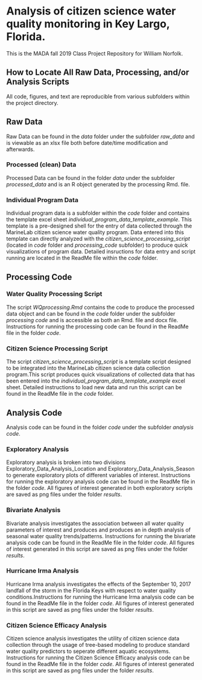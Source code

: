 # Analysis of citizen science water quality monitoring in Key Largo, Florida. 

This is the MADA fall 2019 Class Project Repository for William Norfolk.

## How to Locate All Raw Data, Processing, and/or Analysis Scripts

All code, figures, and text are reproducible from various subfolders within the project directory.

## Raw Data

Raw Data can be found in the *_data_* folder under the subfolder *_raw_data_* and is viewable as an xlsx file both before date/time modification and afterwards.

### Processed (clean) Data

Processed Data can be found in the folder *_data_* under the subfolder *_processed_data_* and is an R object generated by the processing Rmd. file. 

### Individual Program Data

Individual program data is a subfolder within the *_code_* folder and contains the template excel sheet *_individual_program_data_template_example_*. This template is a pre-designed shell for the entry of data collected through the MarineLab citizen science water quality program. Data entered into this template can directly analyzed with the *_citizen_science_processing_script_* (located in *code* folder and *processing_code* subfolder) to produce quick visualizations of program data. Detailed insructions for data entry and script running are located in the ReadMe file within the *code* folder.

## Processing Code

### Water Quality Processing Script

The script *_WQprocessing.Rmd_* contains the code to produce the processed data object and can be found in the *_code_* folder under the subfolder *_processing code_* and is accessible as both an Rmd. file and docx file. Instructions for running the processing code can be found in the ReadMe file in the folder *_code_*.

### Citizen Science Processing Script

The script *_citizen_science_processing_script_* is a template script designed to be integrated into the MarineLab citizen science data collection program.This script produces quick visualizations of collected data that has been entered into the *_individual_program_data_template_example_* excel sheet. Detailed instructions to load new data and run this script can be found in the ReadMe file in the *_code_* folder. 

## Analysis Code

Analysis code can be found in the folder *_code_* under the subfolder *_analysis code_*. 

### Exploratory Analysis

Exploratory analysis is broken into two divisions Exploratory_Data_Analysis_Location and Exploratory_Data_Analysis_Season to generate exploratory plots of different variables of interest. Instructions for running the exploratory analysis code can be found in the ReadMe file in the folder *_code_*. All figures of interest generated in both exploratory scripts are saved as png files under the folder *_results_*.

### Bivariate Analysis

Bivariate analysis investigates the association between all water quality parameters of interest and produces and produces an in depth analysis of seasonal water quality trends/patterns. Instructions for running the bivariate analysis code can be found in the ReadMe file in the folder *_code_*. All figures of interest generated in this script are saved as png files under the folder *_results_*.

### Hurricane Irma Analysis

Hurricane Irma analysis investigates the effects of the September 10, 2017 landfall of the storm in the Florida Keys with respect to water quality conditions.Instructions for running the Hurricane Irma analysis code can be found in the ReadMe file in the folder *_code_*. All figures of interest generated in this script are saved as png files under the folder *_results_*. 

### Citizen Science Efficacy Analysis

Citizen science analysis investigates the utility of citizen science data collection through the usage of tree-based modeling to produce standard water quality predictors to seperate different aquatic ecosystems. Instructions for running the Citizen Science Efficacy analysis code can be found in the ReadMe file in the folder *_code_*. All figures of interest generated in this script are saved as png files under the folder *_results_*.






